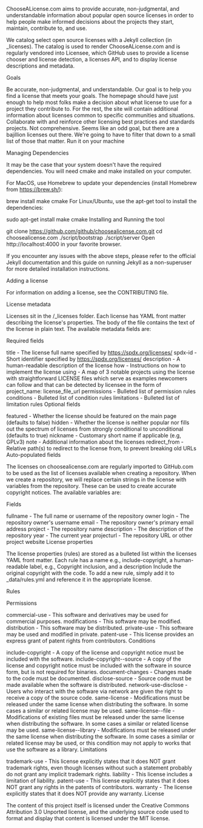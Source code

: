 ChooseALicense.com aims to provide accurate, non-judgmental, and understandable information about popular open source licenses in order to help people make informed decisions about the projects they start, maintain, contribute to, and use.



We catalog select open source licenses with a Jekyll collection (in _licenses). The catalog is used to render ChooseALicense.com and is regularly vendored into Licensee, which GitHub uses to provide a license chooser and license detection, a licenses API, and to display license descriptions and metadata.

Goals

Be accurate, non-judgmental, and understandable. Our goal is to help you find a license that meets your goals.
The homepage should have just enough to help most folks make a decision about what license to use for a project they contribute to.
For the rest, the site will contain additional information about licenses common to specific communities and situations.
Collaborate with and reinforce other licensing best practices and standards projects.
Not comprehensive. Seems like an odd goal, but there are a bajillion licenses out there. We're going to have to filter that down to a small list of those that matter.
Run it on your machine

Managing Dependencies

It may be the case that your system doesn't have the required dependencies. You will need cmake and make installed on your computer.

For MacOS, use Homebrew to update your dependencies (install Homebrew from https://brew.sh/):

brew install make cmake
For Linux/Ubuntu, use the apt-get tool to install the dependencies:

sudo apt-get install make cmake
Installing and Running the tool

git clone https://github.com/github/choosealicense.com.git
cd choosealicense.com
./script/bootstrap
./script/server
Open http://localhost:4000 in your favorite browser.

If you encounter any issues with the above steps, please refer to the official Jekyll documentation and this guide on running Jekyll as a non-superuser for more detailed installation instructions.

Adding a license

For information on adding a license, see the CONTRIBUTING file.

License metadata

Licenses sit in the /_licenses folder. Each license has YAML front matter describing the license's properties. The body of the file contains the text of the license in plain text. The available metadata fields are:

Required fields

title - The license full name specified by https://spdx.org/licenses/
spdx-id - Short identifier specified by https://spdx.org/licenses/
description - A human-readable description of the license
how - Instructions on how to implement the license
using - A map of 3 notable projects using the license with straightforward LICENSE files which serve as examples newcomers can follow and that can be detected by licensee in the form of project_name: license_file_url
permissions - Bulleted list of permission rules
conditions - Bulleted list of condition rules
limitations - Bulleted list of limitation rules
Optional fields

featured - Whether the license should be featured on the main page (defaults to false)
hidden - Whether the license is neither popular nor fills out the spectrum of licenses from strongly conditional to unconditional (defaults to true)
nickname - Customary short name if applicable (e.g, GPLv3)
note - Additional information about the licenses
redirect_from - Relative path(s) to redirect to the license from, to prevent breaking old URLs
Auto-populated fields

The licenses on choosealicense.com are regularly imported to GitHub.com to be used as the list of licenses available when creating a repository. When we create a repository, we will replace certain strings in the license with variables from the repository. These can be used to create accurate copyright notices. The available variables are:

Fields

fullname - The full name or username of the repository owner
login - The repository owner's username
email - The repository owner's primary email address
project - The repository name
description - The description of the repository
year - The current year
projecturl - The repository URL or other project website
License properties

The license properties (rules) are stored as a bulleted list within the licenses YAML front matter. Each rule has a name e.g., include-copyright, a human-readable label, e.g., Copyright inclusion, and a description Include the original copyright with the code. To add a new rule, simply add it to _data/rules.yml and reference it in the appropriate license.

Rules

Permissions

commercial-use - This software and derivatives may be used for commercial purposes.
modifications - This software may be modified.
distribution - This software may be distributed.
private-use - This software may be used and modified in private.
patent-use - This license provides an express grant of patent rights from contributors.
Conditions

include-copyright - A copy of the license and copyright notice must be included with the software.
include-copyright--source - A copy of the license and copyright notice must be included with the software in source form, but is not required for binaries.
document-changes - Changes made to the code must be documented.
disclose-source - Source code must be made available when the software is distributed.
network-use-disclose - Users who interact with the software via network are given the right to receive a copy of the source code.
same-license - Modifications must be released under the same license when distributing the software. In some cases a similar or related license may be used.
same-license--file - Modifications of existing files must be released under the same license when distributing the software. In some cases a similar or related license may be used.
same-license--library - Modifications must be released under the same license when distributing the software. In some cases a similar or related license may be used, or this condition may not apply to works that use the software as a library.
Limitations

trademark-use - This license explicitly states that it does NOT grant trademark rights, even though licenses without such a statement probably do not grant any implicit trademark rights.
liability - This license includes a limitation of liability.
patent-use - This license explicitly states that it does NOT grant any rights in the patents of contributors.
warranty - The license explicitly states that it does NOT provide any warranty.
License

The content of this project itself is licensed under the Creative Commons Attribution 3.0 Unported license, and the underlying source code used to format and display that content is licensed under the MIT license.
